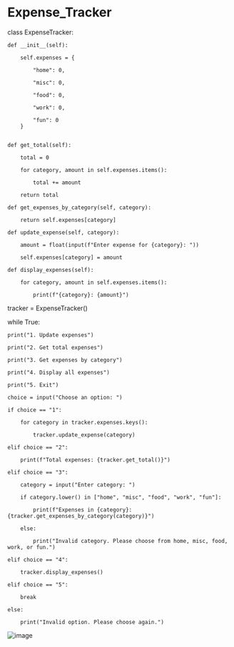 # Expense_Tracker

class ExpenseTracker:
    
    def __init__(self):
        
        self.expenses = {
            
            "home": 0,
            
            "misc": 0,
            
            "food": 0,
            
            "work": 0,
            
            "fun": 0
        }
        

    def get_total(self):
    
        total = 0
        
        for category, amount in self.expenses.items():
        
            total += amount
 
        return total
  
    def get_expenses_by_category(self, category):
   
        return self.expenses[category]
    
    def update_expense(self, category):
    
        amount = float(input(f"Enter expense for {category}: "))
        
        self.expenses[category] = amount
    
    def display_expenses(self):
    
        for category, amount in self.expenses.items():
         
            print(f"{category}: {amount}")
            
tracker = ExpenseTracker()

while True:

    print("1. Update expenses")
    
    print("2. Get total expenses")
    
    print("3. Get expenses by category")
    
    print("4. Display all expenses")
    
    print("5. Exit")
    
    choice = input("Choose an option: ")
    
    if choice == "1":
    
        for category in tracker.expenses.keys():
        
            tracker.update_expense(category)
    
    elif choice == "2":
    
        print(f"Total expenses: {tracker.get_total()}")
    
    elif choice == "3":
    
        category = input("Enter category: ")
        
        if category.lower() in ["home", "misc", "food", "work", "fun"]:
        
            print(f"Expenses in {category}: {tracker.get_expenses_by_category(category)}")
        
        else:
        
            print("Invalid category. Please choose from home, misc, food, work, or fun.")
    
    elif choice == "4":
    
        tracker.display_expenses()
   
    elif choice == "5":
    
        break
    
    else:
    
        print("Invalid option. Please choose again.")
        
![image](https://github.com/user-attachments/assets/04f5434c-0480-4323-bc3c-689b8fb5e01a)
